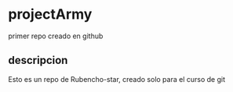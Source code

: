 # projectArmy
primer repo creado en github

## descripcion 
Esto es un repo de Rubencho-star, creado solo para el curso de git
